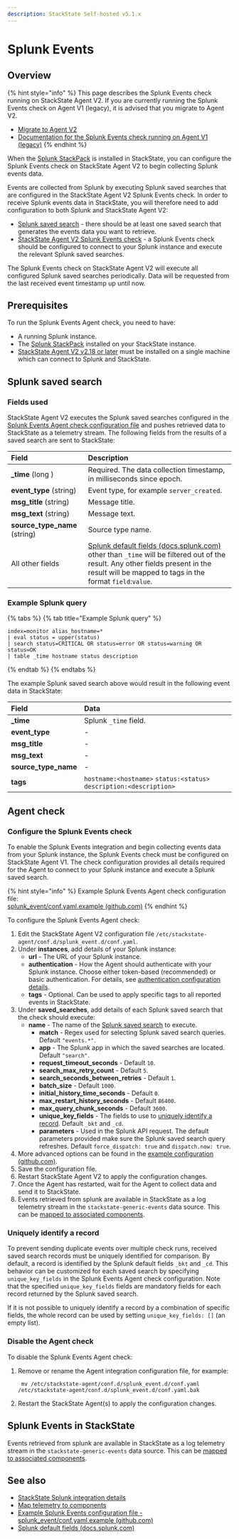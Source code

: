 ```yaml
---
description: StackState Self-hosted v5.1.x 
---
```


# Splunk Events

## Overview

{% hint style="info" %}
This page describes the Splunk Events check running on StackState Agent V2. If you are currently running the Splunk Events check on Agent V1 (legacy), it is advised that you migrate to Agent V2.

* [Migrate to Agent V2](TODO_LINK_TO_AGENT_MIGRATION_DOCS)
* [Documentation for the Splunk Events check running on Agent V1 \(legacy\)](https://docs.stackstate.com/v/5.0/stackpacks/integrations/splunk/splunk_events)
{% endhint %}

When the [Splunk StackPack](splunk_stackpack.md) is installed in StackState, you can configure the Splunk Events check on StackState Agent V2 to begin collecting Splunk events data.

Events are collected from Splunk by executing Splunk saved searches that are configured in the StackState Agent V2 Splunk Events check. In order to receive Splunk events data in StackState, you will therefore need to add configuration to both Splunk and StackState Agent V2:

* [Splunk saved search](splunk_events.md#splunk-saved-search) - there should be at least one saved search that generates the events data you want to retrieve.
* [StackState Agent V2 Splunk Events check](splunk_events.md#agent-check) - a Splunk Events check should be configured to connect to your Splunk instance and execute the relevant Splunk saved searches.

The Splunk Events check on StackState Agent V2 will execute all configured Splunk saved searches periodically. Data will be requested from the last received event timestamp up until now.

## Prerequisites

To run the Splunk Events Agent check, you need to have:

* A running Splunk instance.
* The [Splunk StackPack](splunk_stackpack.md) installed on your StackState instance.
* [StackState Agent V2 v2.18 or later](/setup/agent/about-stackstate-agent.md) must be installed on a single machine which can connect to Splunk and StackState.

## Splunk saved search

### Fields used

StackState Agent V2 executes the Splunk saved searches configured in the [Splunk Events Agent check configuration file](splunk_events.md#agent-check) and pushes retrieved data to StackState as a telemetry stream. The following fields from the results of a saved search are sent to StackState:

| Field | Description |
| :--- | :--- | 
| **\_time** (long ) | Required. The data collection timestamp, in milliseconds since epoch. |
| **event\_type** (string) |Event type, for example `server_created`. |
| **msg\_title** (string) | Message title. |
| **msg\_text** (string) | Message text. |
| **source\_type\_name** (string) | Source type name. |
| All other fields | [Splunk default fields \(docs.splunk.com\)](https://docs.splunk.com/Documentation/Splunk/6.5.2/Data/Aboutdefaultfields) other than `_time` will be filtered out of the result. Any other fields present in the result will be mapped to tags in the format `field`:`value`. |

### Example Splunk query

{% tabs %}
{% tab title="Example Splunk query" %}
```text
index=monitor alias_hostname=*
| eval status = upper(status)
| search status=CRITICAL OR status=error OR status=warning OR status=OK
| table _time hostname status description
```
{% endtab %}
{% endtabs %}

The example Splunk saved search above would result in the following event data in StackState:

| Field | Data |
| :--- | :--- |
| **\_time** | Splunk `_time` field. |
| **event\_type** | - |
| **msg\_title** | - |
| **msg\_text** | - |
| **source\_type\_name** | - |
| **tags** | `hostname:<hostname>` `status:<status>` `description:<description>` |

## Agent check

### Configure the Splunk Events check

To enable the Splunk Events integration and begin collecting events data from your Splunk instance, the Splunk Events check must be configured on StackState Agent V1. The check configuration provides all details required for the Agent to connect to your Splunk instance and execute a Splunk saved search.

{% hint style="info" %}
Example Splunk Events Agent check configuration file:  
[splunk\_event/conf.yaml.example \(github.com\)](https://l.stackstate.com/ui-splunk-events-v2-check-example)
{% endhint %}

To configure the Splunk Events Agent check:

1. Edit the StackState Agent V2 configuration file `/etc/stackstate-agent/conf.d/splunk_event.d/conf.yaml`.
2. Under **instances**, add details of your Splunk instance:
   * **url** - The URL of your Splunk instance.
   * **authentication** - How the Agent should authenticate with your Splunk instance. Choose either token-based \(recommended\) or basic authentication. For details, see [authentication configuration details](splunk_stackpack.md#authentication).
   * **tags** - Optional. Can be used to apply specific tags to all reported events in StackState.
3. Under **saved\_searches**, add details of each Splunk saved search that the check should execute: 
   * **name** - The name of the [Splunk saved search](splunk_events.md#splunk-saved-search) to execute.
     * **match** - Regex used for selecting Splunk saved search queries. Default `"events.*"`.
     * **app** - The Splunk app in which the saved searches are located. Default `"search"`.
     * **request\_timeout\_seconds** - Default `10`.
     * **search\_max\_retry\_count** - Default `5`.
     * **search\_seconds\_between\_retries** - Default `1`.
     * **batch\_size** - Default `1000`.
     * **initial\_history\_time\_seconds** - Default `0`.
     * **max\_restart\_history\_seconds** - Default `86400`.
     * **max\_query\_chunk\_seconds** - Default `3600`.
     * **unique\_key\_fields** - The fields to use to [uniquely identify a record](splunk_events.md#uniquely-identify-a-record). Default `_bkt` and `_cd`.
     * **parameters** - Used in the Splunk API request. The default parameters provided make sure the Splunk saved search query refreshes. Default `force_dispatch: true` and `dispatch.now: true`.
4. More advanced options can be found in the [example configuration \(github.com\)](https://l.stackstate.com/ui-splunk-events-v2-check-example). 
5. Save the configuration file.
6. Restart StackState Agent V2 to apply the configuration changes.
7. Once the Agent has restarted, wait for the Agent to collect data and send it to StackState.
8. Events retrieved from splunk are available in StackState as a log telemetry stream in the `stackstate-generic-events` data source. This can be [mapped to associated components](../../../use/metrics/add-telemetry-to-element.md).

### Uniquely identify a record

To prevent sending duplicate events over multiple check runs, received saved search records must be uniquely identified for comparison. By default, a record is identified by the Splunk default fields `_bkt` and `_cd`. This behavior can be customized for each saved search by specifying `unique_key_fields` in the Splunk Events Agent check configuration. Note that the specified `unique_key_fields` fields are mandatory fields for each record returned by the Splunk saved search.

If it is not possible to uniquely identify a record by a combination of specific fields, the whole record can be used by setting `unique_key_fields: []` \(an empty list\).

### Disable the Agent check

To disable the Splunk Events Agent check:

1. Remove or rename the Agent integration configuration file, for example:

   ```text
    mv /etc/stackstate-agent/conf.d/splunk_event.d/conf.yaml /etc/stackstate-agent/conf.d/splunk_event.d/conf.yaml.bak
   ```

2. Restart the StackState Agent\(s\) to apply the configuration changes.

## Splunk Events in StackState

Events retrieved from splunk are available in StackState as a log telemetry stream in the `stackstate-generic-events` data source. This can be [mapped to associated components](../../../use/metrics/add-telemetry-to-element.md).

## See also

* [StackState Splunk integration details](splunk_stackpack.md)
* [Map telemetry to components](../../../use/metrics/add-telemetry-to-element.md)
* [Example Splunk Events configuration file - splunk\_event/conf.yaml.example \(github.com\)](https://l.stackstate.com/ui-splunk-events-v2-check-example)
* [Splunk default fields \(docs.splunk.com\)](https://docs.splunk.com/Documentation/Splunk/6.5.2/Data/Aboutdefaultfields)
